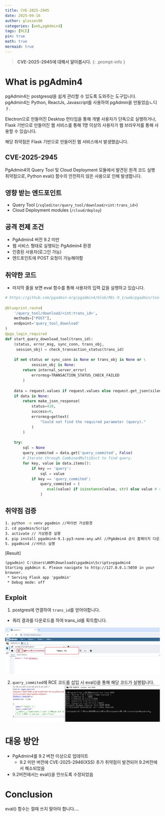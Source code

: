 ```yaml
---
title: CVE-2025-2945
date: 2025-04-16
author: glasses96
categories: [web,pgAdmin4]
tags: [RCE]
pin: true
math: true
mermaid: true
---
```



> **CVE-2025-2945에 대해서 알아봅시다.**
{: .prompt-info }


# What is pgAdmin4

pgAdmin4는 postgresql을 쉽게 관리할 수 있도록 도와주는 도구입니다.  
pgAdmin4는 Python, ReactJs, Javascript를 사용하여 pgAdmin을 만들었습ㄴ디ㅏ.  

Electron으로 만들어진 Desktop 런타임을 통해 개별 사용자가 단독으로 실행하거나, Flask 기반으로 만들어진 웹 서비스를 통해 1명 이상의 사용자가 웹 브라우저를 통해 사용할 수 있습니다.  

해당 취약점은 Flask 기반으로 만들어진 웹 서비스에서 발생했습니다.

## CVE-2025-2945
PgAdmin4의 Query Tool 및 Cloud Deployment 모듈에서 발견된 원격 코드 실행 취약점으로, Python eval() 함수의 안전하지 않은 사용으로 인해 발생합니다.

## 영향 받는 엔드포인트
- Query Tool (`/sqleditor/query_tool/download/<int:trans_id>`)
- Cloud Deployment modules (`/cloud/deploy`)


## 공격 전제 조건
- PgAdmin4 버전 9.2 미만
- 웹 서비스 형태로 실행되는 PgAdmin4 환경
- 인증된 사용자(로그인 가능)
- 엔드포인트에 POST 요청이 가능해야함

## 취약한 코드
- 마지막 줄을 보면 eval 함수를 통해 사용자의 입력 값을 실행하고 있습니다.
```py
# https://github.com/pgadmin-org/pgadmin4/blob/REL-9_1/web/pgadmin/tools/sqleditor/__init__.py#L2124-L2160

@blueprint.route(
    '/query_tool/download/<int:trans_id>',
    methods=["POST"],
    endpoint='query_tool_download'
)
@pga_login_required
def start_query_download_tool(trans_id):
    (status, error_msg, sync_conn, trans_obj,
     session_obj) = check_transaction_status(trans_id)

    if not status or sync_conn is None or trans_obj is None or \
            session_obj is None:
        return internal_server_error(
            errormsg=TRANSACTION_STATUS_CHECK_FAILED
        )

    data = request.values if request.values else request.get_json(silent=True)
    if data is None:
        return make_json_response(
            status=410,
            success=0,
            errormsg=gettext(
                "Could not find the required parameter (query)."
            )
        )

    try:
        sql = None
        query_commited = data.get('query_commited', False)
        # Iterate through CombinedMultiDict to find query.
        for key, value in data.items():
            if key == 'query':
                sql = value
            if key == 'query_commited':
                query_commited = (
                   eval(value) if isinstance(value, str) else value # vuln code
                )
```

## 취약점 검증

```sh
1. python -m venv pgadmin //파이썬 가상환경
2. cd pgadmin/Script 
3. activate // 가상환경 실행
4. pip install pgadmin4-9.1-py3-none-any.whl //PgAdmin4 공식 홈페이지 다운로드
5. pgadmin4 //서비스 실행
```

[Result]
```
(pgadmin) C:\Users\AKM\Downloads\pgadmin\Scripts>pgadmin4
Starting pgAdmin 4. Please navigate to http://127.0.0.1:5050 in your browser.
 * Serving Flask app 'pgadmin'
 * Debug mode: off
```

## Exploit
1. postgres에 연결하여 `trans_id`를 얻어야합니다.  
- 쿼리 결과를 다운로드를 하여 trans_id를 획득합니다.

![Download](/assets/post/65/1.png)

2. `query_commited`에 RCE 코드를 삽입 시 eval()을 통해 해당 코드가 실행됩니다.
![RCE](/assets/post/65/2.png)

# 대응 방안
- PgAdmin4를 9.2 버전 이상으로 업데이트
    - 9.2 미만 버전에 CVE-2025-2946(XSS) 추가 취약점이 발견되어 9.2버전에서 해소되었음
- 9.2버전에서는 eval()을 안쓰도록 수정되었음

# Conclusion
eval() 함수는 절때 쓰지 말아야 합니다....